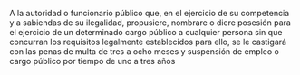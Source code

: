 A la autoridad o funcionario público que, en el ejercicio de su competencia y a sabiendas de su ilegalidad, propusiere, nombrare o diere posesión para el ejercicio de un determinado cargo público a cualquier persona sin que concurran los requisitos legalmente establecidos para ello, se le castigará con las penas de multa de tres a ocho meses y suspensión de empleo o cargo público por tiempo de uno a tres años
